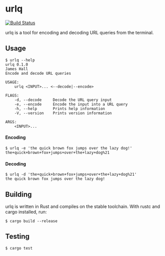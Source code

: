 # urlq

[![Build Status](https://travis-ci.org/JamesOwenHall/urlq.svg?branch=master)](https://travis-ci.org/JamesOwenHall/urlq)

urlq is a tool for encoding and decoding URL queries from the terminal.

## Usage

```
$ urlq --help
urlq 0.1.0
James Hall
Encode and decode URL queries

USAGE:
    urlq <INPUT>... <--decode|--encode>

FLAGS:
    -d, --decode     Decode the URL query input
    -e, --encode     Encode the input into a URL query
    -h, --help       Prints help information
    -V, --version    Prints version information

ARGS:
    <INPUT>...
```

#### Encoding
```
$ urlq -e 'the quick brown fox jumps over the lazy dog!'
the+quick+brown+fox+jumps+over+the+lazy+dog%21
```

#### Decoding
```
$ urlq -d 'the+quick+brown+fox+jumps+over+the+lazy+dog%21'
the quick brown fox jumps over the lazy dog!
```

## Building

urlq is written in Rust and compiles on the stable toolchain.  With rustc and cargo installed, run:

```
$ cargo build --release
```

## Testing

```
$ cargo test
```
